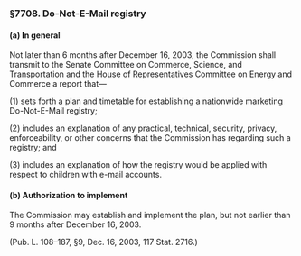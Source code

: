 ### §7708. Do-Not-E-Mail registry ###

#### (a) In general ####

Not later than 6 months after December 16, 2003, the Commission shall transmit to the Senate Committee on Commerce, Science, and Transportation and the House of Representatives Committee on Energy and Commerce a report that—

(1) sets forth a plan and timetable for establishing a nationwide marketing Do-Not-E-Mail registry;

(2) includes an explanation of any practical, technical, security, privacy, enforceability, or other concerns that the Commission has regarding such a registry; and

(3) includes an explanation of how the registry would be applied with respect to children with e-mail accounts.

#### (b) Authorization to implement ####

The Commission may establish and implement the plan, but not earlier than 9 months after December 16, 2003.

(Pub. L. 108–187, §9, Dec. 16, 2003, 117 Stat. 2716.)